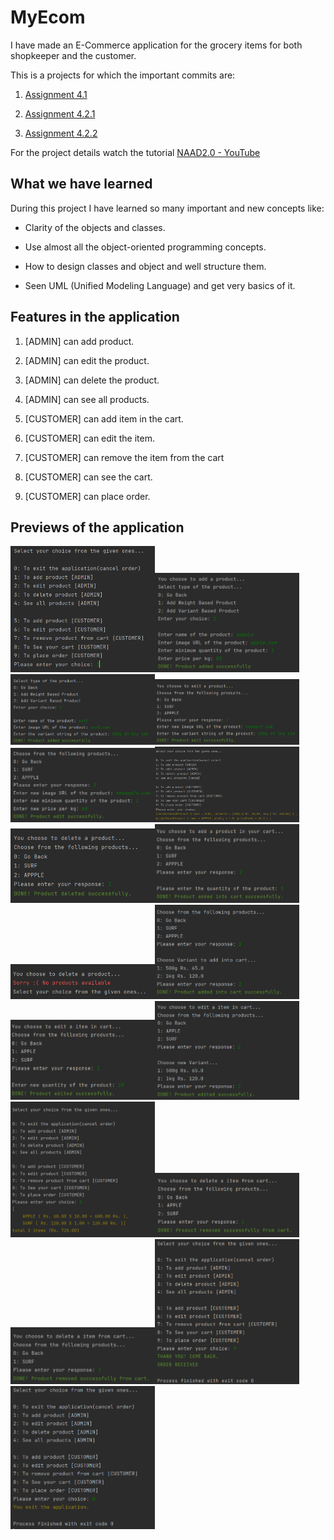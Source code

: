 # MyEcom

I have made an E-Commerce application for the grocery items for both shopkeeper and the customer. 

This is a projects for which the important commits are:

1. [Assignment 4.1](https://github.com/imAtulSharma/MyEcom/tree/7aa28e5ec505d95e6986233d0a3a1547ea8dc319)

2. [Assignment 4.2.1](https://github.com/imAtulSharma/MyEcom/tree/bebf49ef7436b202bed4eed8fa4d8f3a4a7a2c0b) 

3. [Assignment 4.2.2](https://github.com/imAtulSharma/MyEcom/tree/eecd7662984efcf18757552f09b73b8c8ba14603) 

For the project details watch the tutorial [NAAD2.0 - YouTube](https://www.youtube.com/playlist?list=PLMY-jYOisFilczfqkPVk_5napZFpRk3W0) 

## What we have learned

During this project I have learned so many important and new concepts like: 

- Clarity of the objects and classes.

- Use almost all the object-oriented programming concepts.

- How to design classes and object and well structure them.

- Seen UML (Unified Modeling Language) and get very basics of it.

## Features in the application

1. [ADMIN] can add product.

2. [ADMIN] can edit the product.

3. [ADMIN] can delete the product.

4. [ADMIN] can see all products.

5. [CUSTOMER] can add item in the cart.

6. [CUSTOMER] can edit the item.

7. [CUSTOMER] can remove the item from the cart

8. [CUSTOMER] can see the cart.

9. [CUSTOMER] can place order.

## Previews of the application

<img title="" src="https://raw.githubusercontent.com/imAtulSharma/imAtulSharma/master/CDN/javaApplicationsPreviews/myecom/console%20screenshots/01.PNG" alt="" width="231"><img title="" src="https://raw.githubusercontent.com/imAtulSharma/imAtulSharma/master/CDN/javaApplicationsPreviews/myecom/console%20screenshots/02.PNG" alt="" width="231">
<img title="" src="https://raw.githubusercontent.com/imAtulSharma/imAtulSharma/master/CDN/javaApplicationsPreviews/myecom/console%20screenshots/03.PNG" alt="" width="231"><img title="" src="https://raw.githubusercontent.com/imAtulSharma/imAtulSharma/master/CDN/javaApplicationsPreviews/myecom/console%20screenshots/04.PNG" alt="" width="231">
<img title="" src="https://raw.githubusercontent.com/imAtulSharma/imAtulSharma/master/CDN/javaApplicationsPreviews/myecom/console%20screenshots/05.PNG" alt="" width="231"><img title="" src="https://raw.githubusercontent.com/imAtulSharma/imAtulSharma/master/CDN/javaApplicationsPreviews/myecom/console%20screenshots/06.PNG" alt="" width="231">
<img title="" src="https://raw.githubusercontent.com/imAtulSharma/imAtulSharma/master/CDN/javaApplicationsPreviews/myecom/console%20screenshots/07.PNG" alt="" width="231"><img title="" src="https://raw.githubusercontent.com/imAtulSharma/imAtulSharma/master/CDN/javaApplicationsPreviews/myecom/console%20screenshots/08.PNG" alt="" width="231">
<img title="" src="https://raw.githubusercontent.com/imAtulSharma/imAtulSharma/master/CDN/javaApplicationsPreviews/myecom/console%20screenshots/09.PNG" alt="" width="231"><img title="" src="https://raw.githubusercontent.com/imAtulSharma/imAtulSharma/master/CDN/javaApplicationsPreviews/myecom/console%20screenshots/10.PNG" alt="" width="231">
<img title="" src="https://raw.githubusercontent.com/imAtulSharma/imAtulSharma/master/CDN/javaApplicationsPreviews/myecom/console%20screenshots/11.PNG" alt="" width="231"><img title="" src="https://raw.githubusercontent.com/imAtulSharma/imAtulSharma/master/CDN/javaApplicationsPreviews/myecom/console%20screenshots/12.PNG" alt="" width="231">
<img title="" src="https://raw.githubusercontent.com/imAtulSharma/imAtulSharma/master/CDN/javaApplicationsPreviews/myecom/console%20screenshots/13.PNG" alt="" width="231"><img title="" src="https://raw.githubusercontent.com/imAtulSharma/imAtulSharma/master/CDN/javaApplicationsPreviews/myecom/console%20screenshots/14.PNG" alt="" width="231">
<img title="" src="https://raw.githubusercontent.com/imAtulSharma/imAtulSharma/master/CDN/javaApplicationsPreviews/myecom/console%20screenshots/15.PNG" alt="" width="231"><img title="" src="https://raw.githubusercontent.com/imAtulSharma/imAtulSharma/master/CDN/javaApplicationsPreviews/myecom/console%20screenshots/16.PNG" alt="" width="231">
<img title="" src="https://raw.githubusercontent.com/imAtulSharma/imAtulSharma/master/CDN/javaApplicationsPreviews/myecom/console%20screenshots/17.PNG" alt="" width="231">